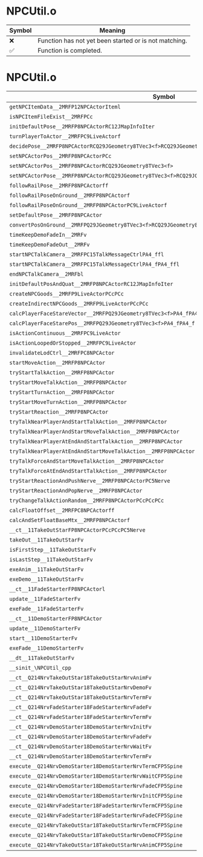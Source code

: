 # NPCUtil.o
| Symbol | Meaning 
| ------------- | ------------- 
| :x: | Function has not yet been started or is not matching. 
| :white_check_mark: | Function is completed. 


# NPCUtil.o
| Symbol | Decompiled? |
| ------------- | ------------- |
| `getNPCItemData__2MRFP12NPCActorIteml` | :x: |
| `isNPCItemFileExist__2MRFPCc` | :x: |
| `initDefaultPose__2MRFP8NPCActorRC12JMapInfoIter` | :x: |
| `turnPlayerToActor__2MRFPC9LiveActorf` | :x: |
| `decidePose__2MRFP8NPCActorRCQ29JGeometry8TVec3<f>RCQ29JGeometry8TVec3<f>RCQ29JGeometry8TVec3<f>fff` | :x: |
| `setNPCActorPos__2MRFP8NPCActorPCc` | :x: |
| `setNPCActorPos__2MRFP8NPCActorRCQ29JGeometry8TVec3<f>` | :x: |
| `setNPCActorPose__2MRFP8NPCActorRCQ29JGeometry8TVec3<f>RCQ29JGeometry8TVec3<f>RCQ29JGeometry8TVec3<f>` | :x: |
| `followRailPose__2MRFP8NPCActorff` | :x: |
| `followRailPoseOnGround__2MRFP8NPCActorf` | :x: |
| `followRailPoseOnGround__2MRFP8NPCActorPC9LiveActorf` | :x: |
| `setDefaultPose__2MRFP8NPCActor` | :x: |
| `convertPosOnGround__2MRFPQ29JGeometry8TVec3<f>RCQ29JGeometry8TVec3<f>` | :x: |
| `timeKeepDemoFadeIn__2MRFv` | :x: |
| `timeKeepDemoFadeOut__2MRFv` | :x: |
| `startNPCTalkCamera__2MRFPC15TalkMessageCtrlPA4_ffl` | :x: |
| `startNPCTalkCamera__2MRFPC15TalkMessageCtrlPA4_fPA4_ffl` | :x: |
| `endNPCTalkCamera__2MRFbl` | :x: |
| `initDefaultPosAndQuat__2MRFP8NPCActorRC12JMapInfoIter` | :x: |
| `createNPCGoods__2MRFP9LiveActorPCcPCc` | :x: |
| `createIndirectNPCGoods__2MRFP9LiveActorPCcPCc` | :x: |
| `calcPlayerFaceStareVector__2MRFPQ29JGeometry8TVec3<f>PA4_fPA4_f` | :x: |
| `calcPlayerFaceStarePos__2MRFPQ29JGeometry8TVec3<f>PA4_fPA4_f` | :x: |
| `isActionContinuous__2MRFPC9LiveActor` | :x: |
| `isActionLoopedOrStopped__2MRFPC9LiveActor` | :x: |
| `invalidateLodCtrl__2MRFPC8NPCActor` | :x: |
| `startMoveAction__2MRFP8NPCActor` | :x: |
| `tryStartTalkAction__2MRFP8NPCActor` | :x: |
| `tryStartMoveTalkAction__2MRFP8NPCActor` | :x: |
| `tryStartTurnAction__2MRFP8NPCActor` | :x: |
| `tryStartMoveTurnAction__2MRFP8NPCActor` | :x: |
| `tryStartReaction__2MRFP8NPCActor` | :x: |
| `tryTalkNearPlayerAndStartTalkAction__2MRFP8NPCActor` | :x: |
| `tryTalkNearPlayerAndStartMoveTalkAction__2MRFP8NPCActor` | :x: |
| `tryTalkNearPlayerAtEndAndStartTalkAction__2MRFP8NPCActor` | :x: |
| `tryTalkNearPlayerAtEndAndStartMoveTalkAction__2MRFP8NPCActor` | :x: |
| `tryTalkForceAndStartMoveTalkAction__2MRFP8NPCActor` | :x: |
| `tryTalkForceAtEndAndStartTalkAction__2MRFP8NPCActor` | :x: |
| `tryStartReactionAndPushNerve__2MRFP8NPCActorPC5Nerve` | :x: |
| `tryStartReactionAndPopNerve__2MRFP8NPCActor` | :x: |
| `tryChangeTalkActionRandom__2MRFP8NPCActorPCcPCcPCc` | :x: |
| `calcFloatOffset__2MRFPC8NPCActorff` | :x: |
| `calcAndSetFloatBaseMtx__2MRFP8NPCActorf` | :x: |
| `__ct__11TakeOutStarFP8NPCActorPCcPCcPC5Nerve` | :x: |
| `takeOut__11TakeOutStarFv` | :x: |
| `isFirstStep__11TakeOutStarFv` | :x: |
| `isLastStep__11TakeOutStarFv` | :x: |
| `exeAnim__11TakeOutStarFv` | :x: |
| `exeDemo__11TakeOutStarFv` | :x: |
| `__ct__11FadeStarterFP8NPCActorl` | :x: |
| `update__11FadeStarterFv` | :x: |
| `exeFade__11FadeStarterFv` | :x: |
| `__ct__11DemoStarterFP8NPCActor` | :x: |
| `update__11DemoStarterFv` | :x: |
| `start__11DemoStarterFv` | :x: |
| `exeFade__11DemoStarterFv` | :x: |
| `__dt__11TakeOutStarFv` | :x: |
| `__sinit_\NPCUtil_cpp` | :x: |
| `__ct__Q214NrvTakeOutStar18TakeOutStarNrvAnimFv` | :x: |
| `__ct__Q214NrvTakeOutStar18TakeOutStarNrvDemoFv` | :x: |
| `__ct__Q214NrvTakeOutStar18TakeOutStarNrvTermFv` | :x: |
| `__ct__Q214NrvFadeStarter18FadeStarterNrvFadeFv` | :x: |
| `__ct__Q214NrvFadeStarter18FadeStarterNrvTermFv` | :x: |
| `__ct__Q214NrvDemoStarter18DemoStarterNrvInitFv` | :x: |
| `__ct__Q214NrvDemoStarter18DemoStarterNrvFadeFv` | :x: |
| `__ct__Q214NrvDemoStarter18DemoStarterNrvWaitFv` | :x: |
| `__ct__Q214NrvDemoStarter18DemoStarterNrvTermFv` | :x: |
| `execute__Q214NrvDemoStarter18DemoStarterNrvTermCFP5Spine` | :x: |
| `execute__Q214NrvDemoStarter18DemoStarterNrvWaitCFP5Spine` | :x: |
| `execute__Q214NrvDemoStarter18DemoStarterNrvFadeCFP5Spine` | :x: |
| `execute__Q214NrvDemoStarter18DemoStarterNrvInitCFP5Spine` | :x: |
| `execute__Q214NrvFadeStarter18FadeStarterNrvTermCFP5Spine` | :x: |
| `execute__Q214NrvFadeStarter18FadeStarterNrvFadeCFP5Spine` | :x: |
| `execute__Q214NrvTakeOutStar18TakeOutStarNrvTermCFP5Spine` | :x: |
| `execute__Q214NrvTakeOutStar18TakeOutStarNrvDemoCFP5Spine` | :x: |
| `execute__Q214NrvTakeOutStar18TakeOutStarNrvAnimCFP5Spine` | :x: |
